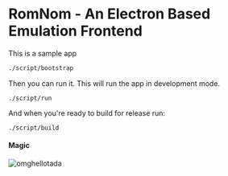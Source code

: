 # RomNom - An Electron Based Emulation Frontend

This is a sample app

```bash
./script/bootstrap
```

Then you can run it. This will run the app in development mode.

```
./script/run
```

And when you're ready to build for release run:

```
./script/build
```

#### Magic

![omghellotada](https://cloud.githubusercontent.com/assets/69169/9285656/f67f853e-429c-11e5-8f0d-bad9f6b16052.png)

